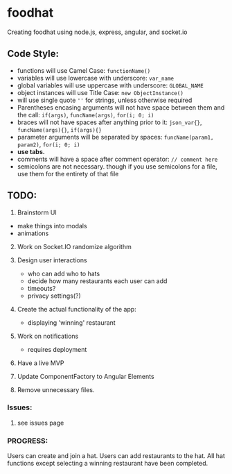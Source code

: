 # foodhat
Creating foodhat using node.js, express, angular, and socket.io

## Code Style:
* functions will use Camel Case: `functionName()`
* variables will use lowercase with underscore: `var_name`
* global variables will use uppercase with underscore: `GLOBAL_NAME`
* object instances will use Title Case: `new ObjectInstance()`
* will use single quote `''` for strings, unless otherwise required
* Parentheses encasing arguments will not have space between them and the call: `if(args)`, `funcName(args)`, `for(i; 0; i)`
* braces will not have spaces after anything prior to it: `json_var{}`, `funcName(args){}`, `if(args){}`
* parameter arguments will be separated by spaces: `funcName(param1, param2)`, `for(i; 0; i)`
* **use tabs.**
* comments will have a space after comment operator: `// comment here`
* semicolons are not necessary. though if you use semicolons for a file, use them for the entirety of that file


## TODO:
1. Brainstorm UI
  - make things into modals
  - animations

2. Work on Socket.IO randomize algorithm

3. Design user interactions
    - who can add who to hats
    - decide how many restaurants each user can add
    - timeouts?
    - privacy settings(?)

4. Create the actual functionality of the app:
    - displaying 'winning' restaurant

5. Work on notifications
    - requires deployment

6. Have a live MVP

7. Update ComponentFactory to Angular Elements

8. Remove unnecessary files.


### Issues:
1. see issues page

### PROGRESS:

Users can create and join a hat. Users can add restaurants to the hat. All hat functions except selecting a winning restaurant have been completed.
